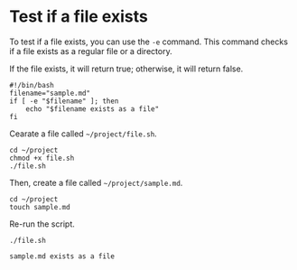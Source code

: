# Test if a file exists

To test if a file exists, you can use the `-e` command. This command checks if a file exists as a regular file or a directory.

If the file exists, it will return true; otherwise, it will return false.

```shell
#!/bin/bash
filename="sample.md"
if [ -e "$filename" ]; then
    echo "$filename exists as a file"
fi
```

Cearate a file called `~/project/file.sh`.

```shell
cd ~/project
chmod +x file.sh
./file.sh
```

Then, create a file called `~/project/sample.md`.

```shell
cd ~/project
touch sample.md
```

Re-run the script.

```shell
./file.sh
```

```text
sample.md exists as a file
```
